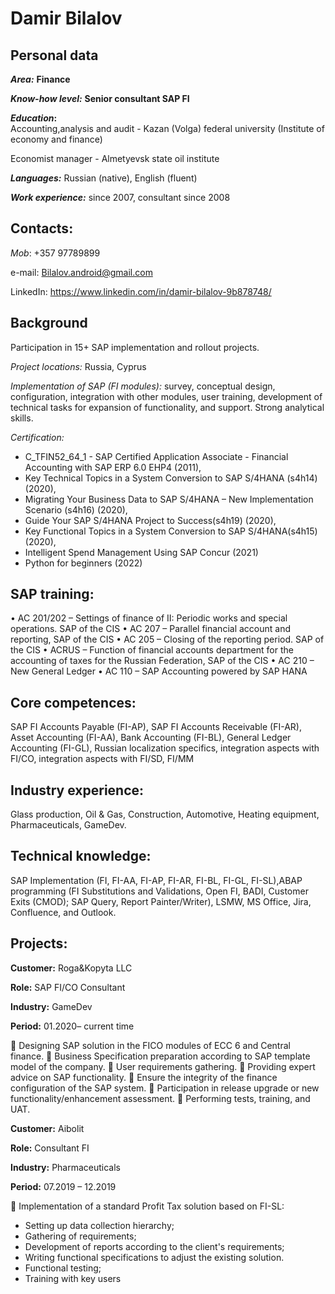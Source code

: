 # Damir Bilalov

## Personal data
**_Area:_**	**Finance**

**_Know-how level:_**	**Senior consultant SAP FI**

**_Education_:**	
Accounting,analysis and audit  - Kazan (Volga) federal university (Institute of economy and finance)

Economist manager  - Almetyevsk state oil institute
              
**_Languages:_**	Russian (native), English (fluent)

**_Work experience:_** 	since 2007, consultant since 2008

## Contacts:
_Mob_: +357 97789899

e-mail: Bilalov.android@gmail.com

LinkedIn: https://www.linkedin.com/in/damir-bilalov-9b878748/


## Background
Participation in 15+ SAP implementation and rollout projects.

_Project locations:_ Russia, Cyprus

_Implementation of SAP (FI modules):_ survey, conceptual design, configuration, integration with other modules, user training, development of technical tasks for expansion of functionality, and support.
Strong analytical skills.

_Certification:_
  - C_TFIN52_64_1 - SAP Certified Application Associate - Financial Accounting with SAP ERP 6.0 EHP4 (2011),
  - Key Technical Topics in a System Conversion to SAP S/4HANA (s4h14) (2020), 
  - Migrating Your Business Data to SAP S/4HANA – New Implementation Scenario (s4h16) (2020), 
  - Guide Your SAP S/4HANA Project to Success(s4h19) (2020), 
  - Key Functional Topics in a System Conversion to SAP S/4HANA(s4h15) (2020),
  - Intelligent Spend Management Using SAP Concur (2021)
  - Python for beginners (2022)

## SAP training:
•	AC 201/202 – Settings of finance of II: Periodic works and special operations. SAP of the CIS
•	AC 207 – Parallel financial account and reporting, SAP of the CIS
•	AC 205 – Closing of the reporting period. SAP of the CIS
•	ACRUS – Function of financial accounts department for the accounting of taxes for the Russian Federation, SAP of the CIS
•	AC 210 – New General Ledger
•	AC 110 – SAP Accounting powered by SAP HANA

## Core competences:
SAP FI Accounts Payable (FI-AP), SAP FI Accounts Receivable (FI-AR), Asset Accounting (FI-AA), Bank Accounting (FI-BL), General Ledger Accounting (FI-GL), Russian localization specifics, integration aspects with FI/CO, integration aspects with FI/SD, FI/MM
	
## Industry experience:
Glass production, Oil & Gas, Construction, Automotive, Heating equipment, Pharmaceuticals, GameDev.

## Technical knowledge:
SAP Implementation (FI, FI-AA, FI-AP, FI-AR, FI-BL, FI-GL, FI-SL),ABAP programming (FI Substitutions and Validations, Open FI, BADI, Customer Exits (CMOD); SAP Query, Report Painter/Writer), LSMW, MS Office, Jira, Confluence, and Outlook.

## Projects:

**Customer:**	Roga&Kopyta LLC

**Role:** 	SAP FI/CO Consultant

**Industry:**	GameDev

**Period:**	01.2020– current time


	Designing SAP solution in the FICO modules of ECC 6 and Central finance.
	Business Specification preparation according to SAP template model of the company.
	User requirements gathering.
	Providing expert advice on SAP functionality.
	Ensure the integrity of the finance configuration of the SAP system.
	Participation in release upgrade or new functionality/enhancement assessment.
	Performing tests, training, and UAT.



**Customer:**	Aibolit

**Role:** 	Consultant FI

**Industry:**	Pharmaceuticals

**Period:**	07.2019 – 12.2019


	Implementation of a standard Profit Tax solution based on FI-SL:
- Setting up data collection hierarchy;
- Gathering of requirements;
- Development of reports according to the client's requirements;
- Writing functional specifications to adjust the existing solution.
- Functional testing;
- Training with key users
